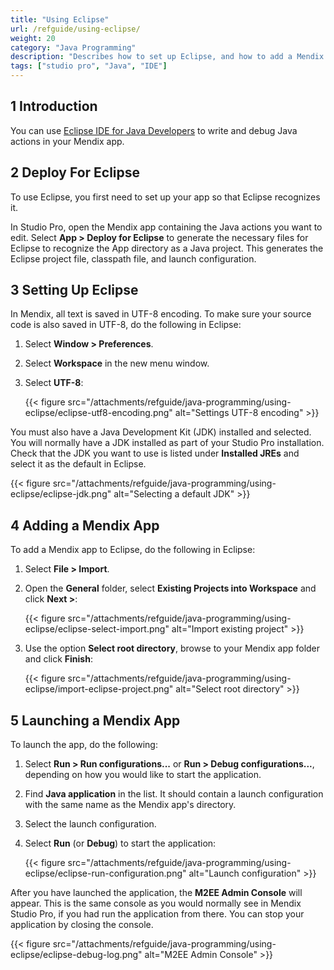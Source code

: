 ```yaml
---
title: "Using Eclipse"
url: /refguide/using-eclipse/
weight: 20
category: "Java Programming"
description: "Describes how to set up Eclipse, and how to add a Mendix application to Eclipse and launch it."
tags: ["studio pro", "Java", "IDE"]
---
```


## 1 Introduction

You can use [Eclipse IDE for Java Developers](https://eclipseide.org/) to write and debug Java actions in your Mendix app. 

## 2 Deploy For Eclipse

To use Eclipse, you first need to set up your app so that Eclipse recognizes it.

In Studio Pro, open the Mendix app containing the Java actions you want to edit. Select **App > Deploy for Eclipse** to generate the necessary files for Eclipse to recognize the App directory as a Java project. This generates the Eclipse project file, classpath file, and launch configuration.

## 3 Setting Up Eclipse

In Mendix, all text is saved in UTF-8 encoding. To make sure your source code is also saved in UTF-8, do the following in Eclipse:

1. Select **Window > Preferences**.
2. Select **Workspace** in the new menu window.
3. Select **UTF-8**:

    {{< figure src="/attachments/refguide/java-programming/using-eclipse/eclipse-utf8-encoding.png" alt="Settings UTF-8 encoding" >}}

You must also have a Java Development Kit (JDK) installed and selected. You will normally have a JDK installed as part of your Studio Pro installation. Check that the JDK you want to use is listed under **Installed JREs** and select it as the default in Eclipse.

{{< figure src="/attachments/refguide/java-programming/using-eclipse/eclipse-jdk.png" alt="Selecting a default JDK" >}}

## 4 Adding a Mendix App

To add a Mendix app to Eclipse, do the following in Eclipse:

1. Select **File > Import**.
2. Open the **General** folder, select **Existing Projects into Workspace** and click **Next >**:

    {{< figure src="/attachments/refguide/java-programming/using-eclipse/eclipse-select-import.png" alt="Import existing project" >}}

3. Use the option **Select root directory**, browse to your Mendix app folder and click **Finish**:

    {{< figure src="/attachments/refguide/java-programming/using-eclipse/import-eclipse-project.png" alt="Select root directory" >}}

## 5 Launching a Mendix App

To launch the app, do the following:

1. Select **Run > Run configurations...** or **Run > Debug configurations...**, depending on how you would like to start the application. 
2. Find **Java application** in the list. It should contain a launch configuration with the same name as the Mendix app's directory.
3. Select the launch configuration.
4. Select **Run** (or **Debug**) to start the application:

    {{< figure src="/attachments/refguide/java-programming/using-eclipse/eclipse-run-configuration.png" alt="Launch configuration" >}}

After you have launched the application, the **M2EE Admin Console** will appear. This is the same console as you would normally see in Mendix Studio Pro, if you had run the application from there. You can stop your application by closing the console.

{{< figure src="/attachments/refguide/java-programming/using-eclipse/eclipse-debug-log.png" alt="M2EE Admin Console" >}}

